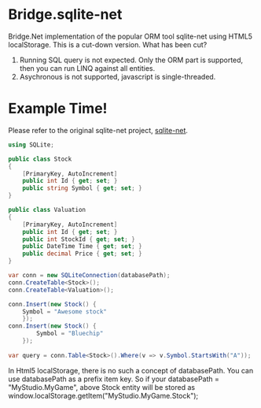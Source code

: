 # Bridge.sqlite-net
Bridge.Net implementation of the popular ORM tool sqlite-net using HTML5 localStorage.
This is a cut-down version. What has been cut?
1. Running SQL query is not expected. Only the ORM part is supported, then you can run LINQ against all entities.
2. Asychronous is not supported, javascript is single-threaded.

# Example Time!

Please refer to the original sqlite-net project, [sqlite-net](https://github.com/praeclarum/sqlite-net).

```csharp
using SQLite;

public class Stock
{
	[PrimaryKey, AutoIncrement]
	public int Id { get; set; }
	public string Symbol { get; set; }
}

public class Valuation
{
	[PrimaryKey, AutoIncrement]
	public int Id { get; set; }
	public int StockId { get; set; }
	public DateTime Time { get; set; }
	public decimal Price { get; set; }
}

var conn = new SQLiteConnection(databasePath);
conn.CreateTable<Stock>();
conn.CreateTable<Valuation>();

conn.Insert(new Stock() {		
	Symbol = "Awesome stock"		
    });	
conn.Insert(new Stock() {		
        Symbol = "Bluechip"		
    });
    
var query = conn.Table<Stock>().Where(v => v.Symbol.StartsWith("A"));
```

In Html5 localStorage, there is no such a concept of databasePath. You can use databasePath as a prefix item key.
So if your databasePath = "MyStudio.MyGame", above Stock entity will be stored as window.localStorage.getItem("MyStudio.MyGame.Stock");
